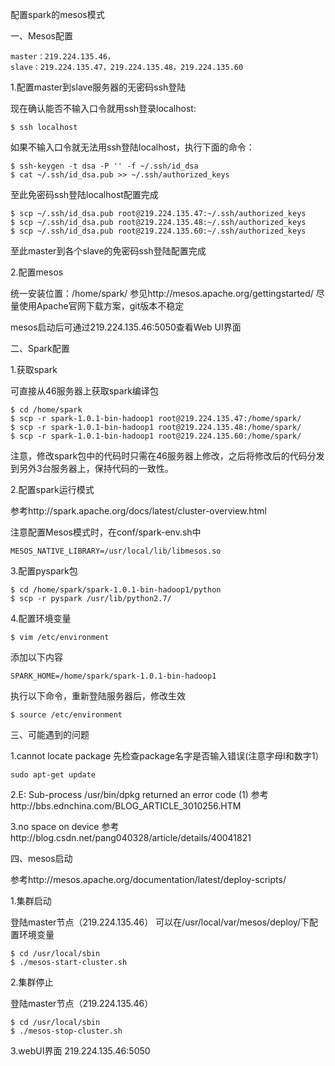 配置spark的mesos模式

一、Mesos配置
```
master：219.224.135.46，
slave：219.224.135.47，219.224.135.48，219.224.135.60
```

1.配置master到slave服务器的无密码ssh登陆

现在确认能否不输入口令就用ssh登录localhost:
```
$ ssh localhost
```

如果不输入口令就无法用ssh登陆localhost，执行下面的命令：
```
$ ssh-keygen -t dsa -P '' -f ~/.ssh/id_dsa 
$ cat ~/.ssh/id_dsa.pub >> ~/.ssh/authorized_keys
```
至此免密码ssh登陆localhost配置完成

```
$ scp ~/.ssh/id_dsa.pub root@219.224.135.47:~/.ssh/authorized_keys
$ scp ~/.ssh/id_dsa.pub root@219.224.135.48:~/.ssh/authorized_keys
$ scp ~/.ssh/id_dsa.pub root@219.224.135.60:~/.ssh/authorized_keys
```
至此master到各个slave的免密码ssh登陆配置完成

2.配置mesos

统一安装位置：/home/spark/
参见http://mesos.apache.org/gettingstarted/
尽量使用Apache官网下载方案，git版本不稳定

mesos启动后可通过219.224.135.46:5050查看Web UI界面

二、Spark配置

1.获取spark

可直接从46服务器上获取spark编译包
```
$ cd /home/spark
$ scp -r spark-1.0.1-bin-hadoop1 root@219.224.135.47:/home/spark/
$ scp -r spark-1.0.1-bin-hadoop1 root@219.224.135.48:/home/spark/
$ scp -r spark-1.0.1-bin-hadoop1 root@219.224.135.60:/home/spark/
```
注意，修改spark包中的代码时只需在46服务器上修改，之后将修改后的代码分发到另外3台服务器上，保持代码的一致性。

2.配置spark运行模式

参考http://spark.apache.org/docs/latest/cluster-overview.html

注意配置Mesos模式时，在conf/spark-env.sh中

```
MESOS_NATIVE_LIBRARY=/usr/local/lib/libmesos.so
```

3.配置pyspark包
```
$ cd /home/spark/spark-1.0.1-bin-hadoop1/python
$ scp -r pyspark /usr/lib/python2.7/
```
4.配置环境变量

```
$ vim /etc/environment
```
添加以下内容
```
SPARK_HOME=/home/spark/spark-1.0.1-bin-hadoop1
```
执行以下命令，重新登陆服务器后，修改生效
```
$ source /etc/environment
```


三、可能遇到的问题

1.cannot locate package
先检查package名字是否输入错误(注意字母l和数字1）
```
sudo apt-get update
```
2.E: Sub-process /usr/bin/dpkg returned an error code (1)
参考http://bbs.ednchina.com/BLOG_ARTICLE_3010256.HTM

3.no space on device
参考http://blog.csdn.net/pang040328/article/details/40041821

四、mesos启动

参考http://mesos.apache.org/documentation/latest/deploy-scripts/

1.集群启动

登陆master节点（219.224.135.46）
可以在/usr/local/var/mesos/deploy/下配置环境变量
```
$ cd /usr/local/sbin
$ ./mesos-start-cluster.sh
```
2.集群停止

登陆master节点（219.224.135.46）
```
$ cd /usr/local/sbin
$ ./mesos-stop-cluster.sh
```
3.webUI界面
219.224.135.46:5050
